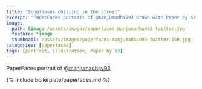 ```yaml
---
title: "Sunglasses chilling in the street"
excerpt: "PaperFaces portrait of @manjumadhav93 drawn with Paper by 53 on an iPad."
image: 
  path: &image /assets/images/paperfaces-manjumadhav93-twitter.jpg 
  feature: *image
  thumbnail: /assets/images/paperfaces-manjumadhav93-twitter-150.jpg
categories: [paperfaces]
tags: [portrait, illustration, Paper by 53]
---
```


PaperFaces portrait of [@manjumadhav93](https://twitter.com/manjumadhav93).

{% include boilerplate/paperfaces.md %}
